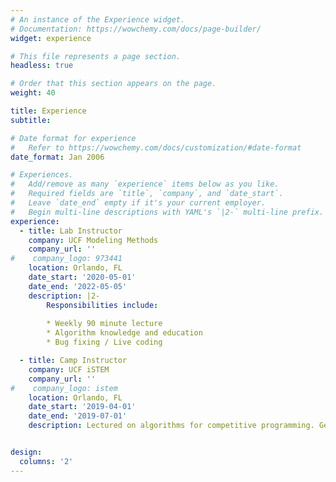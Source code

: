 ```yaml
---
# An instance of the Experience widget.
# Documentation: https://wowchemy.com/docs/page-builder/
widget: experience

# This file represents a page section.
headless: true

# Order that this section appears on the page.
weight: 40

title: Experience
subtitle:

# Date format for experience
#   Refer to https://wowchemy.com/docs/customization/#date-format
date_format: Jan 2006

# Experiences.
#   Add/remove as many `experience` items below as you like.
#   Required fields are `title`, `company`, and `date_start`.
#   Leave `date_end` empty if it's your current employer.
#   Begin multi-line descriptions with YAML's `|2-` multi-line prefix.
experience:
  - title: Lab Instructor
    company: UCF Modeling Methods
    company_url: ''
#    company_logo: 973441
    location: Orlando, FL
    date_start: '2020-05-01'
    date_end: '2022-05-05'
    description: |2-
        Responsibilities include:
        
        * Weekly 90 minute lecture
        * Algorithm knowledge and education
        * Bug fixing / Live coding

  - title: Camp Instructor
    company: UCF iSTEM
    company_url: ''
#    company_logo: istem
    location: Orlando, FL
    date_start: '2019-04-01'
    date_end: '2019-07-01'
    description: Lectured on algorithms for competitive programming. Generated problems, solutions, and data for practice contests. Requires advanced knowledge of algorithm applications and teaching ability.


design:
  columns: '2'
---
```

